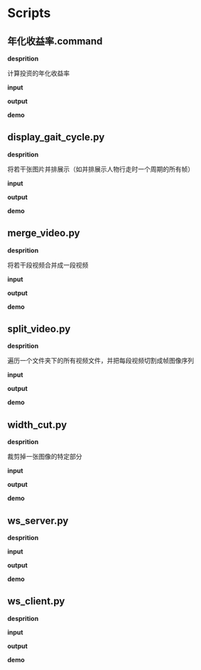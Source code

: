 # Scripts



## 年化收益率.command

**desprition**

计算投资的年化收益率

**input**


**output**


**demo**



## display_gait_cycle.py

**desprition**

将若干张图片并排展示（如并排展示人物行走时一个周期的所有帧）

**input**


**output**


**demo**



## merge_video.py

**desprition**

将若干段视频合并成一段视频

**input**


**output**


**demo**



## split_video.py

**desprition**

遍历一个文件夹下的所有视频文件，并把每段视频切割成帧图像序列

**input**


**output**


**demo**




## width_cut.py

**desprition**

裁剪掉一张图像的特定部分

**input**


**output**


**demo**



## ws_server.py

**desprition**


**input**


**output**


**demo**




## ws_client.py

**desprition**


**input**


**output**


**demo**



